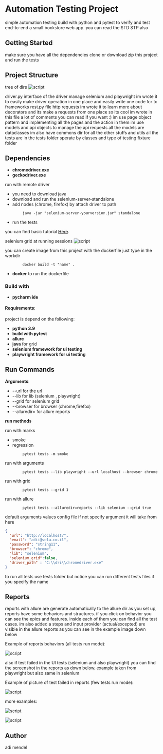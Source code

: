 # Automation Testing Project

simple automation testing build with python and pytest
to verify and test end-to-end a small bookstore web app.
you can read the STD STP also
## Getting Started
make sure you have all the dependencies
clone or download zip this project
and run the tests
## Project Structure


tree of dirs
![script](https://github.com/Mendiadi/AutomationTestingProject/blob/master/assets/tree.PNG?raw=true)

driver.py interface of the driver manage selenium and playwright im wrote it to easily make driver operation in one place and easily write one code for to frameworks
rest.py file http requests im wrote it to learn more about decorators and its make a requests from one place so its cool im wrote in this file a lot of comments you can read if you want :)
im use page object pattern and implementing all the pages and the action in them
im use models and api objects to manage the api requests
all the models are dataclasses
im also have commons dir for all the other stuffs and utils
all the tests are in the tests folder sperate by classes and type of testing
fixture folder 
## Dependencies

- **chromedriver.exe**
- **geckodriver.exe**

run with remote driver
* you need to download java 
* download and run the selenium-server-standalone
* add nodes (chrome, firefox) by attach driver to path 
```commandline
        java -jar "selenium-server-yourversion.jar" standalone
```
* run the tests

you can find basic tutorial  [Here](https://www.selenium.dev/documentation/grid/getting_started/).

selenium grid at running sessions
![script](https://github.com/Mendiadi/AutomationTestingProject/blob/master/assets/grid_png.PNG?raw=true)

you can create image from this project with the dockerfile
just type in the workdir
```commandline
        docker build -t "name" .
```

* **docker** to run the dockerfile 

### Build with
- **pycharm ide**
#### Requirements:
project is depend on the following:
- **python 3.9**
- **build with pytest**
- **allure**
- **java** for grid
- **selenium framework for ui testing**
- **playwright framework for ui testing**


## Run Commands
**Arguments**:
- --url for the url 
- --lib for lib (selenium , playwright)
- --grid for selenium grid
- --browser for browser (chrome,firefox)
- --alluredir=<name> for allure reports

**run methods**

run with marks
- smoke
- regression
```commandline
        pytest tests -m smoke
```
run with arguments
```commandline
        pytest tests --lib playwright --url localhost --browser chrome  
```
run with grid
```commandline
        pytest tests --grid 1 
```
run with allure

```commandline
        pytest tests --alluredir=reports --lib selenium --grid true
```
default arguments values 
config file if not specify argument it will take from here
```json
{
  "url": "http://localhost/",
  "email": "adii@sela.co.il",
  "password": "string11",
  "browser": "chrome",
  "lib": "selenium",
  "selenium_grid":false,
  "driver_path" : "C:\\dri\\chromedriver.exe"
}


```
to run all tests use tests folder but notice you can 
run different tests files if you specify the name  




## Reports
reports with allure are generate automatically to the allure dir
as you set up, reports have some behaviors and structures.
if you click on behavior you can see the epics and features.
inside each of them you can find all the test cases.
im also added a steps and input provider (actual/excepted) are visible
in the allure reports as you can see in the example image down below

Example of reports behaviors (all tests run mode):

![script](https://github.com/Mendiadi/AutomationTestingProject/blob/master/assets/allure_behavior.PNG?raw=true)

also if test failed in the UI tests (selenium and also playwright)
you can find the screenshot in the reports as down below.
example taken from playwright but also same in selenium

Example of picture of test failed in reports (few tests run mode):

![script](https://github.com/Mendiadi/AutomationTestingProject/blob/master/assets/allure_image.PNG?raw=true)

more examples:

![script](https://github.com/Mendiadi/AutomationTestingProject/blob/master/assets/allure_step.PNG?raw=true)

![script](https://github.com/Mendiadi/AutomationTestingProject/blob/master/assets/allure_param.PNG?raw=true)
## Author
adi mendel